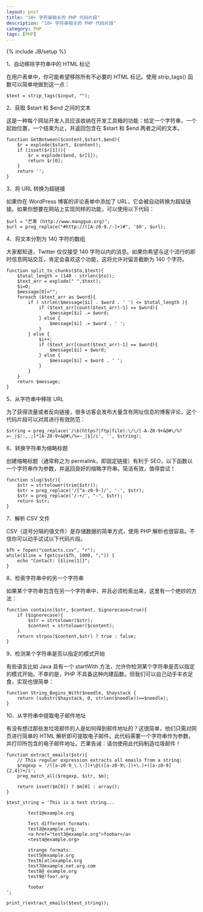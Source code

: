 ```yaml
---
layout: post
title: "10+ 字符串相关的 PHP 代码片段"
description: "10+ 字符串相关的 PHP 代码片段"
category: PHP
tags: [PHP]
---
```

{% include JB/setup %}

<p>1、自动移除字符串中的 HTML 标记</p>

<p>在用户表单中，你可能希望移除所有不必要的 HTML 标记。使用 strip_tags() 函数可以简单地做到这一点：</p>

    $text = strip_tags($input, "");


<p>2、获取 $start 和 $end 之间的文本</p>

<p>这是一种每个网站开发人员应该收纳在开发工具箱的功能：给定一个字符串，一个起始位置，一个结束为止，并返回包含在 $start 和 $end 两者之间的文本。</p>

    function GetBetween($content,$start,$end){
        $r = explode($start, $content);
        if (isset($r[1])){
            $r = explode($end, $r[1]);
            return $r[0];
        }
        return '';
    }


<p>3、将 URL 转换为超链接</p>

<p>如果你在 WordPress 博客的评论表单中添加了 URL，它会被自动转换为超级链接。如果你想要在网站上实现同样的功能，可以使用以下代码：</p>

    $url = "芒果 (http://www.mangguo.org)";
    $url = preg_replace("#http://([A-z0-9./-]+)#", '$0', $url);


<p>4、将文本分割为 140 字符的数组</p>

<p>大家都知道，Twitter 仅仅接受 140 字符以内的消息。如果你希望与这个流行的即时信息网站交互，肯定会喜欢这个功能，这将允许对留言截断为 140 个字符。</p>

    function split_to_chunks($to,$text){
        $total_length = (140 - strlen($to));
        $text_arr = explode(" ",$text);
        $i=0;
        $message[0]="";
        foreach ($text_arr as $word){
            if ( strlen($message[$i] . $word . ' ') <= $total_length ){
                if ($text_arr[count($text_arr)-1] == $word){
                    $message[$i] .= $word;
                } else {
                    $message[$i] .= $word . ' ';
                }
            } else {
                $i++;
                if ($text_arr[count($text_arr)-1] == $word){
                    $message[$i] = $word;
                } else {
                    $message[$i] = $word . ' ';
                }
            }
        }
        return $message;
    }


<p>5、从字符串中移除 URL</p>

<p>为了获得流量或者反向链接，很多访客会发布大量含有网址信息的博客评论，这个代码片段可以对其进行有效防范：</p>

    $string = preg_replace('/\b(https?|ftp|file):\/\/[-A-Z0-9+&@#\/%?=~_|$!:,.;]*[A-Z0-9+&@#\/%=~_|$]/i', '', $string);


<p>6、转换字符串为缩略标题</p>

<p>创建缩略标题（通常称之为 permalink，即固定链接）有利于 SEO，以下函数以一个字符串作为参数，并返回良好的缩略字符串。简洁有效，值得尝试！</p>

    function slug($str){
        $str = strtolower(trim($str));
        $str = preg_replace('/[^a-z0-9-]/', '-', $str);
        $str = preg_replace('/-+/', "-", $str);
        return $str;
    }


<p>7、解析 CSV 文件</p>

<p>CSV（逗号分隔的值文件）是存储数据的简单方式，使用 PHP 解析也很容易。不信你可以动手试试以下代码片段。</p>

    $fh = fopen("contacts.csv", "r");
    while($line = fgetcsv($fh, 1000, ",")) {
        echo "Contact: {$line[1]}";
    }


<p>8、检索字符串中的另一个字符串</p>

<p>如果某个字符串包含在另一个字符串中，并且必须检索出来，这里有一个绝妙的方法：</p>

    function contains($str, $content, $ignorecase=true){
        if ($ignorecase){
            $str = strtolower($str);
            $content = strtolower($content);
        }
        return strpos($content,$str) ? true : false;
    }


<p>9、检测某个字符串是否以指定的模式开始</p>

<p>有些语言比如 Java 具有一个 startWith 方法，允许你检测某个字符串是否以指定的模式开始。不幸的是，PHP 不具备这种内建函数。但我们可以自己动手丰衣足食，实现也很简单：</p>

    function String_Begins_With($needle, $haystack {
        return (substr($haystack, 0, strlen($needle))==$needle);
    }


<p>10、从字符串中提取电子邮件地址</p>

<p>有没有想过那些发垃圾邮件的人是如何得到邮件地址的？这很简单，他们只需对网页进行简单的 HTML 解析即可提取电子邮件。此代码需要一个字符串作为参数，并打印所包含的电子邮件地址。芒果告诫：请勿使用此代码制造垃圾邮件！</p>

    function extract_emails($str){
        // This regular expression extracts all emails from a string:
        $regexp = '/([a-z0-9_\.\-])+\@(([a-z0-9\-])+\.)+([a-z0-9]{2,4})+/i';
        preg_match_all($regexp, $str, $m);

        return isset($m[0]) ? $m[0] : array();
    }

    $test_string = 'This is a test string...

            test1@example.org

            Test different formats:
            test2@example.org;
            <a href="test3@example.org">foobar</a>
            <test4@example.org>

            strange formats:
            test5@example.org
            test6[at]example.org
            test7@example.net.org.com
            test8@ example.org
            test9@!foo!.org

            foobar
    ';

    print_r(extract_emails($test_string));
